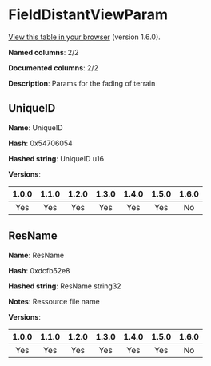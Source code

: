 # FieldDistantViewParam
[View this table in your browser](FieldDistantViewParam-value.md) (version 1.6.0).

**Named columns**: 2/2

**Documented columns**: 2/2

**Description**: Params for the fading of terrain
## UniqueID

**Name**: UniqueID

**Hash**: 0x54706054

**Hashed string**: UniqueID u16

**Versions**: 

 | 1.0.0 | 1.1.0 | 1.2.0 | 1.3.0 | 1.4.0 | 1.5.0 | 1.6.0
|:--:|:--:|:--:|:--:|:--:|:--:|:--:|
| Yes | Yes | Yes | Yes | Yes | Yes | No| 


## ResName

**Name**: ResName

**Hash**: 0xdcfb52e8

**Hashed string**: ResName string32

**Notes**: Ressource file name

**Versions**: 

 | 1.0.0 | 1.1.0 | 1.2.0 | 1.3.0 | 1.4.0 | 1.5.0 | 1.6.0
|:--:|:--:|:--:|:--:|:--:|:--:|:--:|
| Yes | Yes | Yes | Yes | Yes | Yes | No| 



